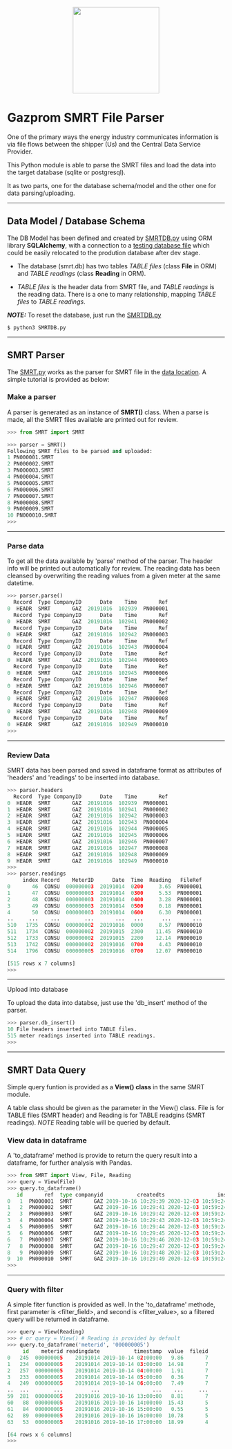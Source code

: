 <p align="center">

   <img src="https://www.gazprom-energy.co.uk/static/img/layout/logo.png" width="200">
</p>

<p></p>

# Gazprom SMRT File Parser

One of the primary ways the energy industry communicates information is via file flows between the shipper (Us) and the Central Data Service Provider.

This Python module is able to parse the SMRT files and load the data into the target database (sqlite or postgresql).

It as two parts, one for the database schema/model and the other one for data parsing/uploading.

---

## Data Model / Database Schema

The DB Model has been defined and created by [SMRTDB.py](SMRTDB.py) using ORM library **SQLAlchemy**, with a connection to a [testing database file](db/smrt.db) which could be easily relocated to the prodution database after dev stage.

 - The database (smrt.db) has two tables *TABLE files* (class **File** in ORM) and *TABLE readings* (class **Reading** in ORM).
 
 - *TABLE files* is the header data from SMRT file, and *TABLE readings* is the reading data. There is a one to many relationship, mapping *TABLE files* to *TABLE readings*.

***NOTE:*** To reset the database, just run the [SMRTDB.py](SMRTDB.py)

```
$ python3 SMRTDB.py
```
---
## SMRT Parser
The [SMRT.py](SMRT.py) works as the parser for SMRT file in the [data location](data/). A simple tutorial is provided as below:

### Make a parser
A parser is generated as an instance of **SMRT()** class. When a parse is made, all the SMRT files available are printed out for review.

```python
>>> from SMRT import SMRT

>>> parser = SMRT()
Following SMRT files to be parsed and uploaded:
1 PN000001.SMRT
2 PN000002.SMRT
3 PN000003.SMRT
4 PN000004.SMRT
5 PN000005.SMRT
6 PN000006.SMRT
7 PN000007.SMRT
8 PN000008.SMRT
9 PN000009.SMRT
10 PN000010.SMRT
>>> 
```
---

### Parse data
To get all the data available by 'parse' method of the parser. The header info will be printed out automatically for review. The reading data has been cleansed by overwriting the reading values from a given meter at the same datetime.
```python
>>> parser.parse()
  Record  Type CompanyID      Date    Time       Ref
0  HEADR  SMRT       GAZ  20191016  102939  PN000001
  Record  Type CompanyID      Date    Time       Ref
0  HEADR  SMRT       GAZ  20191016  102941  PN000002
  Record  Type CompanyID      Date    Time       Ref
0  HEADR  SMRT       GAZ  20191016  102942  PN000003
  Record  Type CompanyID      Date    Time       Ref
0  HEADR  SMRT       GAZ  20191016  102943  PN000004
  Record  Type CompanyID      Date    Time       Ref
0  HEADR  SMRT       GAZ  20191016  102944  PN000005
  Record  Type CompanyID      Date    Time       Ref
0  HEADR  SMRT       GAZ  20191016  102945  PN000006
  Record  Type CompanyID      Date    Time       Ref
0  HEADR  SMRT       GAZ  20191016  102946  PN000007
  Record  Type CompanyID      Date    Time       Ref
0  HEADR  SMRT       GAZ  20191016  102947  PN000008
  Record  Type CompanyID      Date    Time       Ref
0  HEADR  SMRT       GAZ  20191016  102948  PN000009
  Record  Type CompanyID      Date    Time       Ref
0  HEADR  SMRT       GAZ  20191016  102949  PN000010
>>> 
```
---
### Review Data
SMRT data has been parsed and saved in dataframe format as attributes of 'headers' and 'readings' to be inserted into database.
```python
>>> parser.headers
  Record  Type CompanyID      Date    Time       Ref
0  HEADR  SMRT       GAZ  20191016  102939  PN000001
1  HEADR  SMRT       GAZ  20191016  102941  PN000002
2  HEADR  SMRT       GAZ  20191016  102942  PN000003
3  HEADR  SMRT       GAZ  20191016  102943  PN000004
4  HEADR  SMRT       GAZ  20191016  102944  PN000005
5  HEADR  SMRT       GAZ  20191016  102945  PN000006
6  HEADR  SMRT       GAZ  20191016  102946  PN000007
7  HEADR  SMRT       GAZ  20191016  102947  PN000008
8  HEADR  SMRT       GAZ  20191016  102948  PN000009
9  HEADR  SMRT       GAZ  20191016  102949  PN000010
>>>
>>> parser.readings
     index Record    MeterID      Date  Time  Reading   FileRef
0       46  CONSU  000000003  20191014  0200     3.65  PN000001
1       47  CONSU  000000003  20191014  0300     5.53  PN000001
2       48  CONSU  000000003  20191014  0400     3.28  PN000001
3       49  CONSU  000000003  20191014  0500     0.18  PN000001
4       50  CONSU  000000003  20191014  0600     6.30  PN000001
..     ...    ...        ...       ...   ...      ...       ...
510   1735  CONSU  000000002  20191016  0000     8.57  PN000010
511   1734  CONSU  000000002  20191015  2300    11.45  PN000010
512   1733  CONSU  000000002  20191015  2200    12.14  PN000010
513   1742  CONSU  000000002  20191016  0700     4.43  PN000010
514   1796  CONSU  000000005  20191016  0700    12.07  PN000010

[515 rows x 7 columns]
>>>  
```
---
Upload into database

To upload the data into databse, just use the 'db_insert' method of the parser.

```python
>>> parser.db_insert()
10 File headers inserted into TABLE files.
515 meter readings inserted into TABLE readings.
>>> 
```
---
## SMRT Data Query

Simple query funtion is provided as a **View() class** in the same SMRT module.

A table class should be given as the parameter in the View() class. File is for TABLE files (SMRT header) and Reading is for TABLE readgins (SMRT readings).
*NOTE* Reading table will be queried by default.

### View data in dataframe
A 'to_dataframe' method is provide to return the query result into a dataframe, for further analysis with Pandas.

```python
>>> from SMRT import View, File, Reading
>>> query = View(File)
>>> query.to_dataframe()
   id       ref  type companyid           createdts                 insertedts
0   1  PN000001  SMRT       GAZ 2019-10-16 10:29:39 2020-12-03 10:59:24.302879
1   2  PN000002  SMRT       GAZ 2019-10-16 10:29:41 2020-12-03 10:59:24.303625
2   3  PN000003  SMRT       GAZ 2019-10-16 10:29:42 2020-12-03 10:59:24.303726
3   4  PN000004  SMRT       GAZ 2019-10-16 10:29:43 2020-12-03 10:59:24.303814
4   5  PN000005  SMRT       GAZ 2019-10-16 10:29:44 2020-12-03 10:59:24.303897
5   6  PN000006  SMRT       GAZ 2019-10-16 10:29:45 2020-12-03 10:59:24.303977
6   7  PN000007  SMRT       GAZ 2019-10-16 10:29:46 2020-12-03 10:59:24.304054
7   8  PN000008  SMRT       GAZ 2019-10-16 10:29:47 2020-12-03 10:59:24.304131
8   9  PN000009  SMRT       GAZ 2019-10-16 10:29:48 2020-12-03 10:59:24.304206
9  10  PN000010  SMRT       GAZ 2019-10-16 10:29:49 2020-12-03 10:59:24.304281
>>> 
```
---
### Query with filter
A simple fiter function is provided as well. In the 'to_dataframe' methode, first parameter is <filter_field>, and second is <filter_value>, so a filtered query will be returned in dataframe.
```python
>>> query = View(Reading)
>>> # or query = View() # Reading is provided by default
>>> query.to_dataframe('meterid', '000000005')
     id    meterid readingdate           timestamp  value  fileid
0   245  000000005    20191014 2019-10-14 02:00:00   9.86       7
1   234  000000005    20191014 2019-10-14 03:00:00  14.98       7
2   257  000000005    20191014 2019-10-14 04:00:00   1.91       7
3   233  000000005    20191014 2019-10-14 05:00:00   0.36       7
4   249  000000005    20191014 2019-10-14 06:00:00   7.49       7
..  ...        ...         ...                 ...    ...     ...
59  281  000000005    20191016 2019-10-16 13:00:00   8.81       7
60   88  000000005    20191016 2019-10-16 14:00:00  15.43       5
61   84  000000005    20191016 2019-10-16 15:00:00   0.55       5
62   89  000000005    20191016 2019-10-16 16:00:00  10.78       5
63   53  000000005    20191016 2019-10-16 17:00:00  18.99       4

[64 rows x 6 columns]
>>> 
```